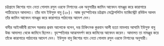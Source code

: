 চট্টগ্রামে কিশোর গ্যাং নেতা গোলাম রসুল ওরফে নিশানের এক অনুসারীর জামিন আবেদন নামঞ্জুর করে কারাগারে পাঠিয়েছেন আদালত। তাঁর নাম ইউসুফ বাবু (২৮)। আজ বৃহস্পতিবার চট্টগ্রাম মেট্রোপলিটন ম্যাজিস্ট্রেট রবিউল আলম তাঁর জামিন আবেদন নামঞ্জুর করে কারাগারে পাঠানোর আদেশ দেন।

বাদীর আইনজীবী রাসেল সরকার প্রথম আলোকে বলেন, দন্ত চিকিৎসক কুরবান আলী হত্যা মামলায় আসামি ইউসুফ বাবু উচ্চ আদালত থেকে জামিনে ছিলেন। বৃহস্পতিবার আত্মসমর্পণ করে জামিনের আবেদন করেন। আদালত তা নামঞ্জুর করে তাঁকে কারাগারে পাঠানোর আদেশ দেন। ইউসুফ বাবু কিশোর গ্যাং নেতা গোলাম রসুল ওরফে নিশানের অনুসারী।
